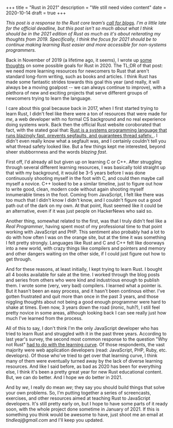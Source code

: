 +++
title = "Rust in 2021"
description = "We still need video content"
date = 2020-10-14
draft = true
+++

_This post is a response to the Rust core team’s [call for blogs](https://blog.rust-lang.org/2020/09/03/Planning-2021-Roadmap.html). I'm a little late for the official deadline, but this post isn't so much about what I think should be in the 2021 edition of Rust as much as it's about reiterating my thoughts from 2019. Specifically, I think the focus for 2021 should be to continue making learning Rust easier and more accessible for non-systems programmers._

Back in November of 2019 (a lifetime ago, it seems), I wrote up [some thoughts](https://medium.com/@tindleaj/rust-in-2020-learning-52333b7aa857) on some possible goals for Rust in 2020. The TL;DR of that post: we need more learning resources for newcomers to Rust that aren't standard long-form writing, such as books and articles. I think Rust has made some fantastic strides towards this goal this year (and really, it will always be a moving goalpost -- we can always continue to improve), with a plethora of new and exciting projects that serve different groups of newcomers trying to learn the language. 

I care about this goal because back in 2017, when I first started trying to learn Rust, I didn't feel like there were a ton of resources that were made for _me_, a web developer with no formal CS background and no real experience doing systems work. Back then the official Rust website coroborated that fact, with the stated goal that: [Rust is a systems programming language that runs blazingly fast, prevents segfaults, and guarantees thread safety. ](https://web.archive.org/web/20170602054417/https://www.rust-lang.org/en-US/). I didn't even really know what a segfault was, and I certainly couldn't tell you what thread safety looked like. But a few things kept me interested, beyond sheer stubbornness and the words _blazing fast_. 

First off, I'd already all but given up on learning C or C++. After struggling through several different learning resources, I was basically told straight up that with my background, it would be 3-5 years before I was done continuously shooting myself in the foot with C, and could then maybe call myself a novice. C++ looked to be a similar timeline, just to figure out how to write good, clean, modern code without again shooting myself innumerable times in the foot. Coming from JavaScript, I felt like there was too much that I didn't know I didn't know, and I couldn't figure out a good path out of the dark on my own. At that point, Rust seemed like it could be an alternative, even if it was just people on HackerNews who said so.

Another thing, somewhat related to the first, was that I truly didn't feel like a _Real Programmer_, having spent most of my professional time to that point working with JavaScript and PHP. This sentiment also probably had a lot to do with how often I was on the orange site, but at the time it was something I felt pretty strongly. Languages like Rust and C and C++ felt like doorways into a new world, with crazy things like compilers and pointers and memory and other dangers waiting on the other side, if I could just figure out how to get through.

And for these reasons, at least initially, I kept trying to learn Rust. I bought all 4 books available for sale at the time. I worked through the blog posts and series from others who were kind and industrious enough to publish them. I wrote some (very, very bad) compilers. I learned what a pointer is. But it hasn't been an easy process, and it hasn't been continous either. I've gotten frustrated and quit more than once in the past 3 years, and those niggling thoughts about not being a good enough programmer were hard to shake at times. Even now, 3 years down the road (ironic, huh?), I still feel pretty novice in some areas, although looking back I can see really just how much I've learned from the process.

All of this to say, I don't think I'm the only JavaScript developer who has tried to learn Rust and struggled with it in the past three years. According to last year's survey, the second most common response to the question "Why not Rust" [had to do with the learning curve](https://blog.rust-lang.org/2020/04/17/Rust-survey-2019.html#why-not-use-rust). Of those respondents, the vast majority were web application developers (read: JavaScript, PHP, Ruby, etc. developrs). Of those who've tried to get over that learning curve, I think many of them were eventually turned away by the lack of diverse learning resources. And like I said before, as bad as 2020 has been for everything else, I think it's been a pretty great year for new Rust educational content. But, we can do better. And I hope we do better in 2021. 

And by _we_, I really do mean _we_; they say you should build things that solve your own problems. So, I'm putting together a series of screencasts, exercises, and other resources aimed at teaching Rust to JavaScript developers. It's still pretty early on, but I hope to have some parts of it ready soon, with the whole project done sometime in January of 2021. If this is something you think would be awesome to have, just shoot me an email at _tindleaj@gmail.com_ and I'll keep you updated.